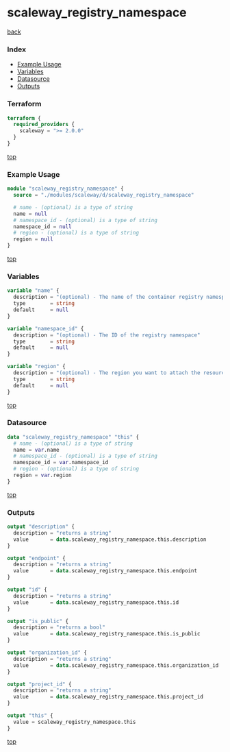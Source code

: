 # scaleway_registry_namespace

[back](../scaleway.md)

### Index

- [Example Usage](#example-usage)
- [Variables](#variables)
- [Datasource](#datasource)
- [Outputs](#outputs)

### Terraform

```terraform
terraform {
  required_providers {
    scaleway = ">= 2.0.0"
  }
}
```

[top](#index)

### Example Usage

```terraform
module "scaleway_registry_namespace" {
  source = "./modules/scaleway/d/scaleway_registry_namespace"

  # name - (optional) is a type of string
  name = null
  # namespace_id - (optional) is a type of string
  namespace_id = null
  # region - (optional) is a type of string
  region = null
}
```

[top](#index)

### Variables

```terraform
variable "name" {
  description = "(optional) - The name of the container registry namespace"
  type        = string
  default     = null
}

variable "namespace_id" {
  description = "(optional) - The ID of the registry namespace"
  type        = string
  default     = null
}

variable "region" {
  description = "(optional) - The region you want to attach the resource to"
  type        = string
  default     = null
}
```

[top](#index)

### Datasource

```terraform
data "scaleway_registry_namespace" "this" {
  # name - (optional) is a type of string
  name = var.name
  # namespace_id - (optional) is a type of string
  namespace_id = var.namespace_id
  # region - (optional) is a type of string
  region = var.region
}
```

[top](#index)

### Outputs

```terraform
output "description" {
  description = "returns a string"
  value       = data.scaleway_registry_namespace.this.description
}

output "endpoint" {
  description = "returns a string"
  value       = data.scaleway_registry_namespace.this.endpoint
}

output "id" {
  description = "returns a string"
  value       = data.scaleway_registry_namespace.this.id
}

output "is_public" {
  description = "returns a bool"
  value       = data.scaleway_registry_namespace.this.is_public
}

output "organization_id" {
  description = "returns a string"
  value       = data.scaleway_registry_namespace.this.organization_id
}

output "project_id" {
  description = "returns a string"
  value       = data.scaleway_registry_namespace.this.project_id
}

output "this" {
  value = scaleway_registry_namespace.this
}
```

[top](#index)